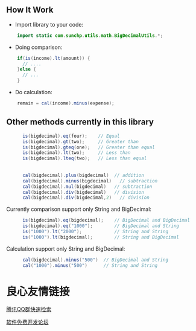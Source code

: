 How It Work
------------------------
- Import library to your code:
```java
	import static com.sunchp.utils.math.BigDecimalUtils.*;
```

- Doing comparison:
```java
    if(is(income).lt(amount)) {
      // ....
    }else {
      // ...
    }
```

- Do calculation:
```java
    remain = cal(income).minus(expense);
```    

Other methods currently in this library
------------------------
```java
      is(bigdecimal).eq(four);    // Equal
      is(bigdecimal).gt(two);     // Greater than
      is(bigdecimal).gteq(one);   // Greater than equal
      is(bigdecimal).lt(two);     // Less than
      is(bigdecimal).lteq(two);   // Less than equal
 
      
      cal(bigdecimal).plus(bigdecimal)  // addition
      cal(bigdecimal).minus(bigdecimal)   // subtraction
      cal(bigdecimal).mul(bigdecimal)   // subtraction
      cal(bigdecimal).div(bigdecimal)   // division
      cal(bigdecimal).div(bigdecimal,2)   // division
```
      
      
Currently comparison support only String and BigDecimal:
```java
      is(bigdecimal).eq(bigdecimal);    // BigDecimal and BigDecimal
      is(bigdecimal).eq("1000");        // BigDecimal and String
      is("1000").lt("2000");            // String and String
      is("1000").lt(bigdecimal);        // String and BigDecimal
```
       
Calculation support only String and BigDecimal:
```java
      cal(bigdecimal).minus("500")  // BigDecimal and String
      cal("1000").minus("500")      // String and String
```


 # 良心友情链接

[腾讯QQ群快速检索](http://u.720life.cn/s/8cf73f7c)

[软件免费开发论坛](http://u.720life.cn/s/bbb01dc0)